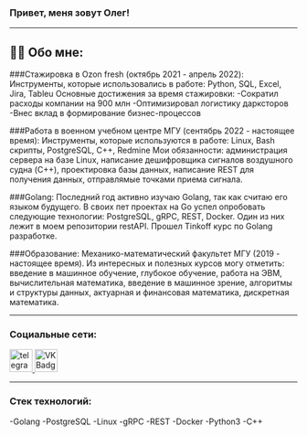 ### Привет, меня зовут Олег!

---

## :man_technologist: Обо мне:

###Стажировка в Ozon fresh (октябрь 2021 - апрель 2022):
Инструменты, которые использовались в работе: Python, SQL, Excel, Jira, Tableu Основные достижения за время стажировки:
-Сократил расходы компании на 900 млн
-Оптимизировал логистику дарксторов
-Внес вклад в формирование бизнес-процессов

###Работа в военном учебном центре МГУ (сентябрь 2022 - настоящее время): Инструменты, которые используются в работе: Linux, Bash скрипты, PostgreSQL, C++, Redmine
Мои обязанности: администрация сервера на базе Linux, написание дешифровщика сигналов воздушного судна (C++), проектировка базы данных, написание REST для получения данных, отправлямые точками приема сигнала.

###Golang:
Последний год активно изучаю Golang, так как считаю его языком будущего. В своих пет проектах на Go успел опробовать следующие технологии: PostgreSQL, gRPC, REST, Docker. Один из них лежит в моем репозитории restAPI. Прошел Tinkoff курс по Golang разработке.

###Образование:
Механико-математический факультет МГУ (2019 - настоящее время). Из интересных и полезных курсов могу отметить: введение в машинное обучение, глубокое обучение, работа на ЭВМ, вычислительная математика, введение в машинное зрение, алгоритмы и
структуры данных, актуарная и финансовая математика, дискретная математика.

--- 

### Социальные сети:

  <div id="badges">
    <a href="https://t.me/kirill_of_oleg" target="_blank">
      <img src="https://cdn-icons-png.flaticon.com/512/2111/2111646.png" width="40" height="40" alt="telegram group" />
    </a>
    <a href="https://vk.com/id226837314" target="_blank">
      <img src="https://cdn-icons-png.flaticon.com/512/145/145813.png" width="40" height="40" alt="VK Badge"/>
    </a>
  </div>

---

### Стек технологий:

-Golang
-PostgreSQL
-Linux
-gRPC
-REST
-Docker
-Python3
-C++





